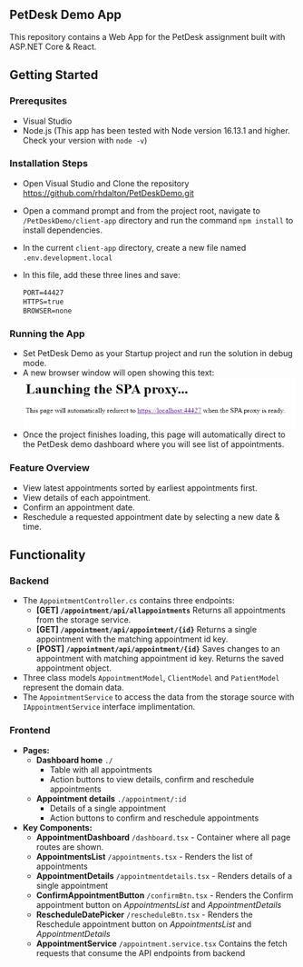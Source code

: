 ## PetDesk Demo App

This repository contains a Web App for the PetDesk assignment built with ASP.NET Core & React.



## Getting Started

### Prerequsites

- Visual Studio
- Node.js  (This app has been tested with Node version 16.13.1 and higher. Check your version with `node -v`)

### Installation Steps
- Open Visual Studio and Clone the repository https://github.com/rhdalton/PetDeskDemo.git
- Open a command prompt and from the project root, navigate to `/PetDeskDemo/client-app` directory and run the command `npm install` to install dependencies.
- In the current `client-app` directory, create a new file named `.env.development.local`
- In this file, add these three lines and save:

      PORT=44427
      HTTPS=true
      BROWSER=none

### Running the App
- Set PetDesk Demo as your Startup project and run the solution in debug mode.
- A new browser window will open showing this text:
  ![](https://github.com/rhdalton/PetDeskDemo/blob/master/PetDeskDemo/client-app/src/assets/petdeskdemo1.PNG?raw=true)
- Once the project finishes loading, this page will automatically direct to the PetDesk demo dashboard where you will see list of appointments.

### Feature Overview
- View latest appointments sorted by earliest appointments first.
- View details of each appointment.
- Confirm an appointment date.
- Reschedule a requested appointment date by selecting a new date & time.

## Functionality

### Backend
- The `AppointmentController.cs` contains three endpoints:
  - **[GET] `/appointment/api/allappointments`** Returns all appointments from the storage service.
  - **[GET] `/appointment/api/appointment/{id}`** Returns a single appointment with the matching appointment id key.
  - **[POST] `/appointment/api/appointment/{id}`** Saves changes to an appointment with matching appointment id key. Returns the saved appointment object.
- Three class models `AppointmentModel`, `ClientModel` and `PatientModel` represent the domain data.
- The `AppointmentService` to access the data from the storage source with `IAppointmentService` interface implimentation.

### Frontend

- **Pages:**
  - **Dashboard home** `./`
    - Table with all appointments
    - Action buttons to view details, confirm and reschedule appointments
  - **Appointment details** `./appointment/:id`
    - Details of a single appointment
    - Action buttons to confirm and reschedule appointments
- **Key Components:**
  - **AppointmentDashboard** `/dashboard.tsx` - Container where all page routes are shown.
  - **AppointmentsList** `/appointments.tsx` - Renders the list of appointments
  - **AppointmentDetails** `/appointmentdetails.tsx` - Renders details of a single appointment
  - **ConfirmAppointmentButton** `/confirmBtn.tsx` - Renders the Confirm appointment button on *AppointmentsList* and *AppointmentDetails*
  - **RescheduleDatePicker** `/rescheduleBtn.tsx` - Renders the Reschedule appointment button on *AppointmentsList* and *AppointmentDetails*
  - **AppointmentService** `/appointment.service.tsx` Contains the fetch requests that consume the API endpoints from backend